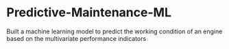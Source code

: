 # Predictive-Maintenance-ML
Built a machine learning model to predict the working condition of an engine based on the multivariate performance indicators
